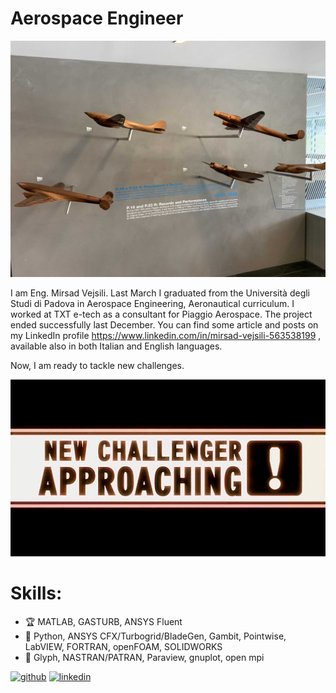 # Aerospace Engineer
![Aerospace Engineer](https://github.com/vejsili/vejsili/blob/main/2024_01_02_gh_Piaggio1.jpg)

I am Eng. Mirsad Vejsili. Last March I graduated from the Università degli Studi di Padova in Aerospace Engineering, Aeronautical curriculum. I worked at TXT e-tech as a consultant for Piaggio Aerospace. The project ended successfully last December. You can find some article and posts on my LinkedIn profile https://www.linkedin.com/in/mirsad-vejsili-563538199 , available also in both Italian and English languages.

Now, I am ready to tackle new challenges.

<img src="https://github.com/vejsili/vejsili/blob/main/tumblr_e450c41333cba82cc6ec0f2a4795315c_b8338fc2_500.webp" width=750 >

# Skills: 
* 🏆 MATLAB, GASTURB, ANSYS Fluent
* 🔧 Python, ANSYS CFX/Turbogrid/BladeGen, Gambit, Pointwise, LabVIEW, FORTRAN, openFOAM, SOLIDWORKS
* 🔨 Glyph, NASTRAN/PATRAN, Paraview, gnuplot, open mpi

 


[<img src='https://cdn.jsdelivr.net/npm/simple-icons@3.0.1/icons/github.svg' alt='github' height='40'>](https://github.com/vejsili)  [<img src='https://cdn.jsdelivr.net/npm/simple-icons@3.0.1/icons/linkedin.svg' alt='linkedin' height='40'>](https://www.linkedin.com/in/mirsad-vejsili-563538199)  

